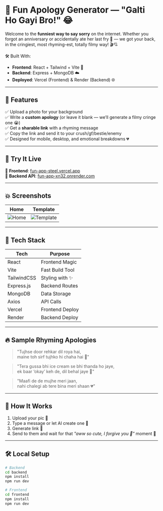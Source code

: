# 💌 Fun Apology Generator — "Galti Ho Gayi Bro!" 😂

Welcome to the **funniest way to say sorry** on the internet. Whether you forgot an anniversary or accidentally ate her last fry 🍟 — we got your back, in the cringiest, most rhyming-est, totally filmy way! 🎬💘

🛠 Built With:
- **Frontend**: React + Tailwind + Vite 🚀  
- **Backend**: Express + MongoDB ☁️  
- **Deployed**: Vercel (Frontend) & Render (Backend) 🌐

---

## 🎯 Features

✅ Upload a photo for your background  
✅ Write a **custom apology** (or leave it blank — we’ll generate a filmy cringe one 😭)  
✅ Get a **sharable link** with a rhyming message  
✅ Copy the link and send it to your crush/gf/bestie/enemy  
✅ Designed for mobile, desktop, and emotional breakdowns 💔

---

## 🧪 Try It Live

🎨 **Frontend**: [fun-app-steel.vercel.app](https://fun-app-steel.vercel.app/)  
🔗 **Backend API**: [fun-app-xn32.onrender.com](https://fun-app-xn32.onrender.com)

---

## 💥 Screenshots

| Home | Template |
|------|----------|
| ![Home](https://via.placeholder.com/400x250?text=Home+Screen) | ![Template](https://via.placeholder.com/400x250?text=Apology+Template) |

---

## 🤖 Tech Stack

| Tech        | Purpose         |
|-------------|-----------------|
| React       | Frontend Magic  |
| Vite        | Fast Build Tool |
| TailwindCSS | Styling with ✨  |
| Express.js  | Backend Routes  |
| MongoDB     | Data Storage    |
| Axios       | API Calls       |
| Vercel      | Frontend Deploy |
| Render      | Backend Deploy  |

---

## 🔥 Sample Rhyming Apologies

> "Tujhse door rehkar dil roya hai,  
maine toh sirf tujhko hi chaha hai 🥺"

> "Tera gussa bhi ice cream se bhi thanda ho jaye,  
ek baar ‘okay’ keh de, dil behal jaye 🍦"

> "Maafi de de mujhe meri jaan,  
nahi chalegi ab tere bina meri shaan 💔"

---

## 🧠 How It Works

1. Upload your pic 📸  
2. Type a message or let AI create one 🤖  
3. Generate link 🚀  
4. Send to them and wait for that *"aww so cute, I forgive you 🥹"* moment 🥰

---

## 🛠 Local Setup

```bash
# Backend
cd backend
npm install
npm run dev

# Frontend
cd frontend
npm install
npm run dev
